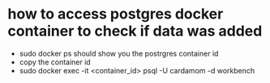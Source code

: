 # how to access postgres docker container to check if data was added
  - sudo docker ps
  should show you the postrgres container id
  - copy the container id
  - sudo docker exec -it <container_id> psql -U cardamom -d workbench
